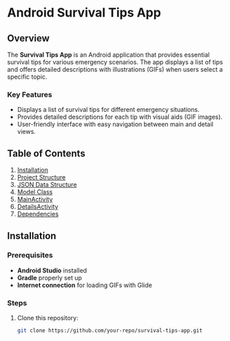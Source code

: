 # Android Survival Tips App

## Overview

The **Survival Tips App** is an Android application that provides essential survival tips for various emergency scenarios. The app displays a list of tips and offers detailed descriptions with illustrations (GIFs) when users select a specific topic.

### Key Features
- Displays a list of survival tips for different emergency situations.
- Provides detailed descriptions for each tip with visual aids (GIF images).
- User-friendly interface with easy navigation between main and detail views.

## Table of Contents
1. [Installation](#installation)
2. [Project Structure](#project-structure)
3. [JSON Data Structure](#json-data-structure)
4. [Model Class](#model-class)
5. [MainActivity](#mainactivity)
6. [DetailsActivity](#detailsactivity)
7. [Dependencies](#dependencies)

## Installation

### Prerequisites
- **Android Studio** installed
- **Gradle** properly set up
- **Internet connection** for loading GIFs with Glide

### Steps
1. Clone this repository:
   ```bash
   git clone https://github.com/your-repo/survival-tips-app.git
